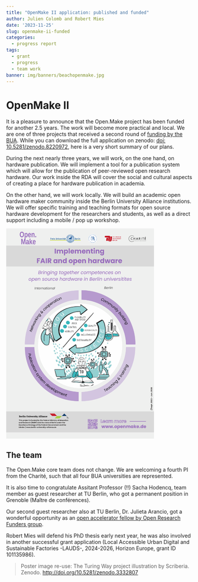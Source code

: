 ```yaml
---
title: "OpenMake II application: published and funded"
author: Julien Colomb and Robert Mies
date: '2023-11-25'
slug: openmake-ii-funded
categories:
  - progress report
tags:
  - grant
  - progress
  - team work
banner: img/banners/beachopenmake.jpg
---
```


# OpenMake II

It is a pleasure to announce that the Open.Make project has been funded for another 2.5 years. The work will become more practical and local.
We are one of three projects that received a second round of [funding by the BUA]( https://www.berlin-university-alliance.de/en/commitments/research-quality/forschung/index.html?ts=1690359598). 
While you can download the full application on zenodo: [doi: 10.5281/zenodo.8220972](https://doi.org/10.5281/zenodo.8220972), here is a very short summary of our plans.

During the next nearly three years, we will work, on the one hand, on hardware publication.
We will implement a tool for a publication system which will allow for the publication of peer-reviewed open research hardware.
Our work inside the RDA will cover the social and cultural aspects of creating a place for hardware publication in academia.

On the other hand, we will work locally. 
We will build an academic open hardware maker community inside the Berlin University Alliance institutions. We will offer specific training and teaching formats for open source hardware development for the researchers and students, as well as a direct support including a mobile / pop up workshop.

<img src="images/OPEN.MAKE_II_Poster.pdf" alt="Visual poster of the Open Make project plan. Four working packages are indicated around a figure of the Turing way book representing reasons to open the hardware creation work in academia." width="400px"/>


## The team 

The Open.Make core team does not change. We are welcoming a fourth PI from the Charité, such that all four BUA universities are represented.

It is also time to congratulate Assitant Professor (!!) Sacha Hodencq, team member as guest researcher at TU Berlin, who got a permanent position in Grenoble (Maître de conférences). 

Our second guest researcher also at TU Berlin, Dr. Julieta Arancio, got a wonderful opportunity as an [open accelerator fellow by Open Research Funders group](https://www.orfg.org/news/2023/10/02/orfg-welcomes-julieta-arancio-as-open-accelerator-fellow). 

Robert Mies will defend his PhD thesis early next year, he was also involved in another successful grant application (Local Accessible Urban Digital and Sustainable Factories -LAUDS-, 2024-2026, Horizon Europe, grant ID 101135986).


> Poster image re-use: The Turing Way project illustration by Scriberia. Zenodo. http://doi.org/10.5281/zenodo.3332807